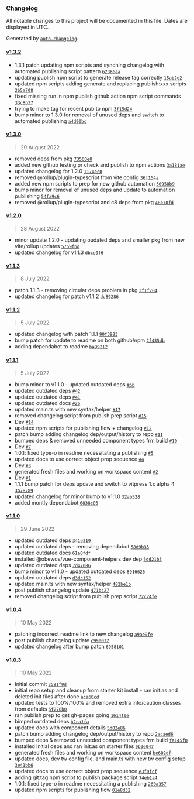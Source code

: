 ### Changelog

All notable changes to this project will be documented in this file. Dates are displayed in UTC.

Generated by [`auto-changelog`](https://github.com/CookPete/auto-changelog).

#### [v1.3.2](https://github.com/obewds/tw-bg-palette-console/compare/v1.3.0...v1.3.2)

- 1.3.1 patch updating npm scripts and synching changelog with automated publishing script pattern [`62386aa`](https://github.com/obewds/tw-bg-palette-console/commit/62386aa8bf537bd4b6f811918829702feaaf7a78)
- updating publish npm script to generate release tag correctly [`15ab2e2`](https://github.com/obewds/tw-bg-palette-console/commit/15ab2e26a020fadcfc1e2b35f28b330f7377f0df)
- updated npm scripts adding generate and replacing publish:xxx scripts [`2b5a708`](https://github.com/obewds/tw-bg-palette-console/commit/2b5a708be29c6e34a7d3edc447d472fb7589e0f3)
- fixed missing run in npm publish github action npm script commands [`33c8b37`](https://github.com/obewds/tw-bg-palette-console/commit/33c8b372f72a09df1338aa8be9d607af280af4fd)
- trying to make tag for recent pub to npm [`3f15d24`](https://github.com/obewds/tw-bg-palette-console/commit/3f15d24b546ce127e45d7f9ade47f68ea4481351)
- bump minor to 1.3.0 for removal of unused deps and switch to automated publishing [`a4d90bc`](https://github.com/obewds/tw-bg-palette-console/commit/a4d90bcf028ebaeecd2be3759192eaa17c32d546)

#### [v1.3.0](https://github.com/obewds/tw-bg-palette-console/compare/v1.2.0...v1.3.0)

> 29 August 2022

- removed deps from pkg [`73560e0`](https://github.com/obewds/tw-bg-palette-console/commit/73560e0d232fcfc52c9578ba8e2db5f4b789c66c)
- added new github testing pr check and publish to npm actions [`3a181ae`](https://github.com/obewds/tw-bg-palette-console/commit/3a181aecac75defc5d1a707dc41e9fd04d258dbe)
- updated changelog for 1.2.0 [`1174ec0`](https://github.com/obewds/tw-bg-palette-console/commit/1174ec0da0f7a171a675668d1fac77aab3fbf386)
- removed @rollup/plugin-typescript from vite config [`36f154a`](https://github.com/obewds/tw-bg-palette-console/commit/36f154a1849c9d29df918fb5e3c2b9bc08efeb81)
- added new npm scripts to prep for new github automation [`50950b9`](https://github.com/obewds/tw-bg-palette-console/commit/50950b9a013b27acc540923b23189f2326baa165)
- bump minor for removal of unused deps and update to automation publishing [`54fa9c6`](https://github.com/obewds/tw-bg-palette-console/commit/54fa9c627a95c8288b5307192c2135adec0eec6a)
- removed @rollup/plugin-typescript and c8 deps from pkg [`48e70fd`](https://github.com/obewds/tw-bg-palette-console/commit/48e70fd0fa47089ca1c9d6bae6fdff6c93eaa90e)

#### [v1.2.0](https://github.com/obewds/tw-bg-palette-console/compare/v1.1.3...v1.2.0)

> 28 August 2022

- minor update 1.2.0 - updating oudated deps and smaller pkg from new vite/rollup updates [`5759fbd`](https://github.com/obewds/tw-bg-palette-console/commit/5759fbd27730b86cc7147caffb9b3d36bb1d8248)
- updated changelog for v1.1.3 [`dbce9f6`](https://github.com/obewds/tw-bg-palette-console/commit/dbce9f67385e19f29ac538527bb8edb6756990f2)

#### [v1.1.3](https://github.com/obewds/tw-bg-palette-console/compare/v1.1.2...v1.1.3)

> 8 July 2022

- patch 1.1.3 - removing circular deps problem in pkg [`3f1f704`](https://github.com/obewds/tw-bg-palette-console/commit/3f1f70407b044576cd73ab2f2a88befd2955635b)
- updated changelog for patch v1.1.2 [`dd89286`](https://github.com/obewds/tw-bg-palette-console/commit/dd8928657cffa18f4ea799dafddca40627fd1ce0)

#### [v1.1.2](https://github.com/obewds/tw-bg-palette-console/compare/v1.1.1...v1.1.2)

> 5 July 2022

- updated changelog with patch 1.1.1 [`90f3983`](https://github.com/obewds/tw-bg-palette-console/commit/90f39831d211c4692dfbd6404bd6ad13017dd63c)
- bump patch for update to readme on both github/npm [`2f435db`](https://github.com/obewds/tw-bg-palette-console/commit/2f435db603b86500399e9b31ad8e2c0af923d053)
- adding dependabot to readme [`ba99212`](https://github.com/obewds/tw-bg-palette-console/commit/ba992122ead23cd9de53e1a05bcf869f586bbf31)

#### [v1.1.1](https://github.com/obewds/tw-bg-palette-console/compare/v1.1.0...v1.1.1)

> 5 July 2022

- bump minor to v1.1.0 - updated outdated deps [`#66`](https://github.com/obewds/tw-bg-palette-console/pull/66)
- updated outdated deps [`#42`](https://github.com/obewds/tw-bg-palette-console/pull/42)
- updated outdated deps [`#41`](https://github.com/obewds/tw-bg-palette-console/pull/41)
- updated outdated docs [`#26`](https://github.com/obewds/tw-bg-palette-console/pull/26)
- updated main.ts with new syntax/helper [`#17`](https://github.com/obewds/tw-bg-palette-console/pull/17)
- removed changelog script from publish:prep script [`#15`](https://github.com/obewds/tw-bg-palette-console/pull/15)
- Dev [`#14`](https://github.com/obewds/tw-bg-palette-console/pull/14)
- updated npm scripts for publishing flow + changelog [`#12`](https://github.com/obewds/tw-bg-palette-console/pull/12)
- patch bump adding changelog dep/output/history to repo [`#11`](https://github.com/obewds/tw-bg-palette-console/pull/11)
- bumped deps & removed unneeded component types frm build [`#10`](https://github.com/obewds/tw-bg-palette-console/pull/10)
- Dev [`#7`](https://github.com/obewds/tw-bg-palette-console/pull/7)
- 1.0.1: fixed type-o in readme necessitating a publishing [`#5`](https://github.com/obewds/tw-bg-palette-console/pull/5)
- updated docs to use correct object prop sequence [`#4`](https://github.com/obewds/tw-bg-palette-console/pull/4)
- Dev [`#3`](https://github.com/obewds/tw-bg-palette-console/pull/3)
- generated fresh files and working on workspace content [`#2`](https://github.com/obewds/tw-bg-palette-console/pull/2)
- Dev [`#1`](https://github.com/obewds/tw-bg-palette-console/pull/1)
- 1.1.1 bump patch for deps update and switch to vitpress 1.x alpha 4 [`3a78789`](https://github.com/obewds/tw-bg-palette-console/commit/3a78789977c2173fd96b6798a8d85073946e005b)
- updated changelog for minor bump to v1.1.0 [`32ab528`](https://github.com/obewds/tw-bg-palette-console/commit/32ab5289e9898b84d74198ef7845ba9eeee49a85)
- added montly dependabot [`6838c05`](https://github.com/obewds/tw-bg-palette-console/commit/6838c05bfa03be6f4dfb11790080f97142061b96)

#### [v1.1.0](https://github.com/obewds/tw-bg-palette-console/compare/v1.0.4...v1.1.0)

> 29 June 2022

- updated outdated deps [`341e319`](https://github.com/obewds/tw-bg-palette-console/commit/341e319471ce4cbcdbd04e7ed75c75b4d6158a5c)
- updated outdated deps - removing dependabot [`58d9b35`](https://github.com/obewds/tw-bg-palette-console/commit/58d9b35656263328fda4e33b4571e0645c4db147)
- updated outdated docs [`61a0fdf`](https://github.com/obewds/tw-bg-palette-console/commit/61a0fdffb33cc544c7db96f5145865bc960e8071)
- installed @obewds/vue-component-helpers dev dep [`5dd21b3`](https://github.com/obewds/tw-bg-palette-console/commit/5dd21b32c221edbbebf6e3295780d67f9566b9dc)
- updated outdated deps [`7d47086`](https://github.com/obewds/tw-bg-palette-console/commit/7d47086dfa43bd5ac371ebee632179fa79b6b85d)
- bump minor to v1.1.0 - updated outdated deps [`8916625`](https://github.com/obewds/tw-bg-palette-console/commit/891662549c0ae2ddf8a32f1a4bdcf0ea1e266349)
- updated outdated deps [`d3dc152`](https://github.com/obewds/tw-bg-palette-console/commit/d3dc1527a23b16bcf4662c77bd8823554be5ccf6)
- updated main.ts with new syntax/helper [`482be1b`](https://github.com/obewds/tw-bg-palette-console/commit/482be1bbbf0d7595f5bd258c0f22a1b0d18c668d)
- post publish changelog update [`471b427`](https://github.com/obewds/tw-bg-palette-console/commit/471b427cfd6a8ab60d04591b194292c7db824378)
- removed changelog script from publish:prep script [`72c74fe`](https://github.com/obewds/tw-bg-palette-console/commit/72c74fe8ced7e430085664f8edf5a64142ff9370)

#### [v1.0.4](https://github.com/obewds/tw-bg-palette-console/compare/v1.0.3...v1.0.4)

> 10 May 2022

- patching incorrect readme link to new changelog [`a9ae9fe`](https://github.com/obewds/tw-bg-palette-console/commit/a9ae9fec283d8cbd4370b692d940683e16fb9efa)
- post publish changelog update [`c990072`](https://github.com/obewds/tw-bg-palette-console/commit/c990072636aa8c361efa37d2849e2f7ee082463e)
- updated changelog after bump patch [`6958101`](https://github.com/obewds/tw-bg-palette-console/commit/695810109e09122c0144d839e1996e43138852ef)

#### v1.0.3

> 10 May 2022

- Initial commit [`2581f9d`](https://github.com/obewds/tw-bg-palette-console/commit/2581f9def1b429a13642597a4cbfc046d0d01050)
- initial repo setup and cleanup from starter kit install - ran init:as and deleted init files after done [`aca60cd`](https://github.com/obewds/tw-bg-palette-console/commit/aca60cdee97024a977b52abafa05ced3918659fe)
- updated tests to 100%/100% and removed extra info/caution classes from defaults [`5f270b0`](https://github.com/obewds/tw-bg-palette-console/commit/5f270b06ec343ae15ff67f14ad43e4f3c2ccd6f5)
- ran publish prep to get gh-pages going [`1614f0e`](https://github.com/obewds/tw-bg-palette-console/commit/1614f0efb12d199712053b7a386478776f09d002)
- bimped outdated deps [`b2ca1fa`](https://github.com/obewds/tw-bg-palette-console/commit/b2ca1fa992677c2ab3ec8844ced9b939fc83eb97)
- updated docs with component details [`5d02e86`](https://github.com/obewds/tw-bg-palette-console/commit/5d02e867ebe0657247257a6fdc966261b0a3acc3)
- patch bump adding changelog dep/output/history to repo [`2acaed6`](https://github.com/obewds/tw-bg-palette-console/commit/2acaed66961ed82afb3cf30dc01f20fdd2e05532)
- bumped deps & removed unneeded component types frm build [`fa145f0`](https://github.com/obewds/tw-bg-palette-console/commit/fa145f08a09ed3a5858766c00ff4b4bc8d93536f)
- installed initial deps and ran init:as on starter files [`9b3e047`](https://github.com/obewds/tw-bg-palette-console/commit/9b3e04789d925e47b4b9e829a8c1b1b580ea6394)
- generated fresh files and working on workspace content [`be602df`](https://github.com/obewds/tw-bg-palette-console/commit/be602df57f5a725b4649bb7167993e308e6de0b8)
- updated docs, dev tw config file, and main.ts with new tw config setup [`3e41bb6`](https://github.com/obewds/tw-bg-palette-console/commit/3e41bb6f03f25f259670bb9688f44b43ebec471d)
- updated docs to use correct object prop sequence [`e3f0fcf`](https://github.com/obewds/tw-bg-palette-console/commit/e3f0fcf54a53106e5b869950fb69e14f595ee87a)
- adding git:tag npm script to publish:package script [`74eb1a4`](https://github.com/obewds/tw-bg-palette-console/commit/74eb1a43299aafb530c29dbb0e24a28d3a364e7d)
- 1.0.1: fixed type-o in readme necessitating a publishing [`260a357`](https://github.com/obewds/tw-bg-palette-console/commit/260a3571c34d658dfb4cdd3c713ac60b667e26d6)
- updated npm scripts for publishing flow [`01e8d32`](https://github.com/obewds/tw-bg-palette-console/commit/01e8d32fb7525ce232caff3c2dc68750c5b6edb0)
